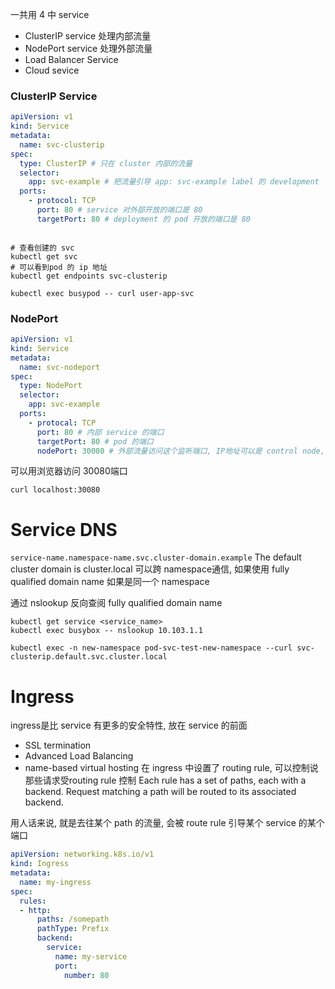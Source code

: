 一共用 4 中 service
- ClusterIP service 处理内部流量
- NodePort service 处理外部流量
- Load Balancer Service
- Cloud sevice

### ClusterIP Service
```yaml
apiVersion: v1
kind: Service
metadata:
  name: svc-clusterip
spec:
  type: ClusterIP # 只在 cluster 内部的流量
  selector: 
    app: svc-example # 把流量引导 app: svc-example label 的 development
  ports:
    - protocol: TCP
      port: 80 # service 对外部开放的端口是 80
      targetPort: 80 # deployment 的 pod 开放的端口是 80

```

```shell

# 查看创建的 svc
kubectl get svc
# 可以看到pod 的 ip 地址
kubectl get endpoints svc-clusterip

kubectl exec busypod -- curl user-app-svc
```

### NodePort

```yaml
apiVersion: v1
kind: Service
metadata:
  name: svc-nodeport
spec:
  type: NodePort
  selector: 
    app: svc-example
  ports:
    - protocal: TCP
      port: 80 # 内部 service 的端口
      targetPort: 80 # pod 的端口
      nodePort: 30080 # 外部流量访问这个监听端口, IP地址可以是 control node, 也可以是 work node
```

可以用浏览器访问 30080端口
```shell
curl localhost:30080
```

# Service DNS

`service-name.namespace-name.svc.cluster-domain.example`
The default cluster domain is cluster.local
可以跨 namespace通信, 如果使用 fully qualified domain name
如果是同一个 namespace

通过 nslookup 反向查阅 fully qualified domain name
```shell
kubectl get service <service_name>
kubectl exec busybox -- nslookup 10.103.1.1
```


```shell
kubectl exec -n new-namespace pod-svc-test-new-namespace --curl svc-clusterip.default.svc.cluster.local
```

# Ingress 
ingress是比 service 有更多的安全特性, 放在 service 的前面
- SSL termination
- Advanced Load Balancing
- name-based virtual hosting
在 ingress 中设置了 routing rule, 可以控制说那些请求受routing rule 控制
Each rule has a set of paths, each with a backend. Request matching  a path will be routed to its associated backend. 

用人话来说, 就是去往某个 path 的流量, 会被 route rule 引导某个 service 的某个端口
```yaml
apiVersion: networking.k8s.io/v1
kind: Ingress
metadata:
  name: my-ingress
spec:
  rules:
  - http:
      paths: /somepath
      pathType: Prefix
      backend:
        service:
          name: my-service
          port: 
            number: 80
```
